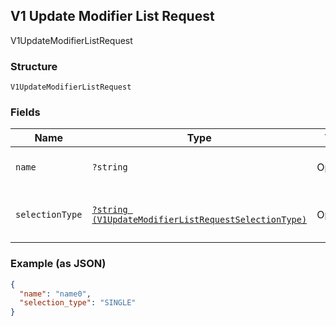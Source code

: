 ## V1 Update Modifier List Request

V1UpdateModifierListRequest

### Structure

`V1UpdateModifierListRequest`

### Fields

| Name | Type | Tags | Description | Getter | Setter |
|  --- | --- | --- | --- | --- | --- |
| `name` | `?string` | Optional | The modifier list's name. | getName(): ?string | setName(?string name): void |
| `selectionType` | [`?string (V1UpdateModifierListRequestSelectionType)`](/doc/models/v1-update-modifier-list-request-selection-type.md) | Optional | -  | getSelectionType(): ?string | setSelectionType(?string selectionType): void |

### Example (as JSON)

```json
{
  "name": "name0",
  "selection_type": "SINGLE"
}
```

